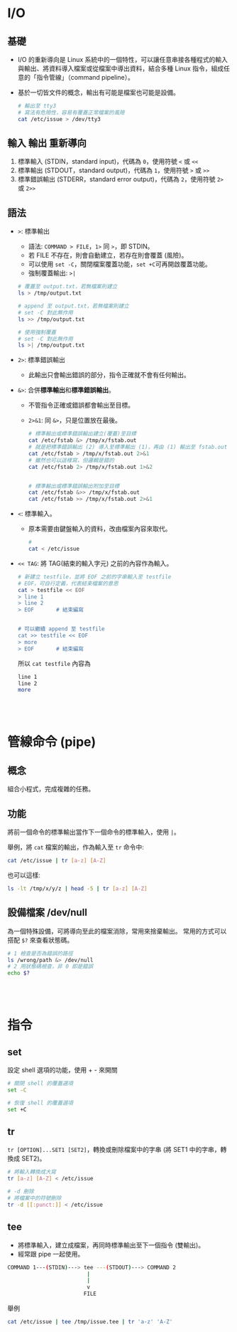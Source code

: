 # I/O 

## 基礎 
* I/O 的重新導向是 Linux 系統中的一個特性，可以讓任意串接各種程式的輸入與輸出、將資料導入檔案或從檔案中導出資料，結合多種 Linux 指令，組成任意的「指令管線」（command pipeline）。
* 基於一切皆文件的概念，輸出有可能是檔案也可能是設備。

    ```sh
    # 輸出至 tty3 
    # 寫法有危險性，容易有覆蓋正常檔案的風險
    cat /etc/issue > /dev/tty3
    ```


## 輸入 輸出 重新導向
1. 標準輸入 (STDIN，standard input)，代碼為 `0`，使用符號 `<` 或 `<<`
2. 標準輸出 (STDOUT，standard output)，代碼為 `1`，使用符號 `>` 或 `>>`
3. 標準錯誤輸出 (STDERR，standard error output)，代碼為 `2`，使用符號 `2>` 或 `2>>`


## 語法
* `>`: 標準輸出
    * 語法: `COMMAND > FILE`，`1>` 同 `>`，即 STDIN。
    * 若 FILE 不存在，則會自動建立，若存在則會覆蓋 (風險)。
    * 可以使用 `set -C`，關閉檔案覆蓋功能，`set +C`可再開啟覆蓋功能。
    * 強制覆蓋輸出: `>|`
    ```sh
    # 覆蓋至 output.txt，若無檔案則建立
    ls > /tmp/output.txt

    # append 至 output.txt，若無檔案則建立
    # set -C 對此無作用
    ls >> /tmp/output.txt

    # 使用強制覆蓋
    # set -C 對此無作用
    ls >| /tmp/output.txt
    ```

* `2>`: 標準錯誤輸出
    * 此輸出只會輸出錯誤的部分，指令正確就不會有任何輸出。

* `&>`: 合併**標準輸出**和**標準錯誤輸出**。
    * 不管指令正確或錯誤都會輸出至目標。
    * `2>&1`: 同 `&>`，只是位置放在最後。

        ```sh
        # 標準輸出或標準錯誤輸出建立(覆蓋)至目標
        cat /etc/fstab &> /tmp/x/fstab.out
        # 就是把標準錯誤輸出 (2) 導入至標準輸出 (1)，再由 (1) 輸出至 fstab.out
        cat /etc/fstab > /tmp/x/fstab.out 2>&1
        # 雖然也可以這樣寫，但邏輯是錯的
        cat /etc/fstab 2> /tmp/x/fstab.out 1>&2


        # 標準輸出或標準錯誤輸出附加至目標
        cat /etc/fstab &>> /tmp/x/fstab.out
        cat /etc/fstab >> /tmp/x/fstab.out 2>&1
        ```

* `<`: 標準輸入。
    * 原本需要由鍵盤輸入的資料，改由檔案內容來取代。

        ```sh
        # 
        cat < /etc/issue
        ```
* `<< TAG`: 將 TAG(結束的輸入字元) 之前的內容作為輸入。

    ```sh
    # 新建立 testfile，並將 EOF 之前的字串輸入至 testfile
    # EOF，可自行定義，代表結束檔案的意思
    cat > testfile << EOF
    > line 1
    > line 2
    > EOF       # 結束編寫
    

    # 可以繼續 append 至 testfile
    cat >> testfile << EOF
    > more
    > EOF       # 結束編寫
    ```
    所以 `cat testfile` 內容為
    ```sh
    line 1
    line 2
    more
    ```

<br/>

<br/>

# 管線命令 (pipe)
## 概念
組合小程式，完成複雜的任務。

## 功能
將前一個命令的標準輸出當作下一個命令的標準輸入，使用 `|`。

舉例，將 `cat` 檔案的輸出，作為輸入至 `tr` 命令中: 

```sh
cat /etc/issue | tr [a-z] [A-Z]
```
也可以這樣:
```sh
ls -lt /tmp/x/y/z | head -5 | tr [a-z] [A-Z]
```

## 設備檔案 /dev/null
為一個特殊設備，可將導向至此的檔案消除，常用來捨棄輸出。
常用的方式可以搭配 `$?` 來查看狀態碼。
```sh
# 1 檢查是否為錯誤的路徑
ls /wrong/path &> /dev/null
# 2 用狀態碼檢查，非 0 即是錯誤
echo $?
```

<br/>

<br/>

# 指令
## set
設定 shell 選項的功能，使用 + - 來開關
```sh
# 關閉 shell 的覆蓋選項
set -C

# 恢復 shell 的覆蓋選項
set +C
```
## tr
`tr [OPTION]...SET1 [SET2]`，轉換或刪除檔案中的字串 (將 SET1 中的字串，轉換成 SET2)。
```sh
# 將輸入轉換成大寫
tr [a-z] [A-Z] < /etc/issue

# -d 刪除
# 將檔案中的符號刪除
tr -d [[:punct:]] < /etc/issue
```

## tee
* 將標準輸入，建立成檔案，再同時標準輸出至下一個指令 (雙輸出)。
* 經常跟 pipe 一起使用。
```sh
COMMAND 1---(STDIN)---> tee ---(STDOUT)---> COMMAND 2
                         |
                         |
                         v
                        FILE
```
舉例
```sh
cat /etc/issue | tee /tmp/issue.tee | tr 'a-z' 'A-Z'
```